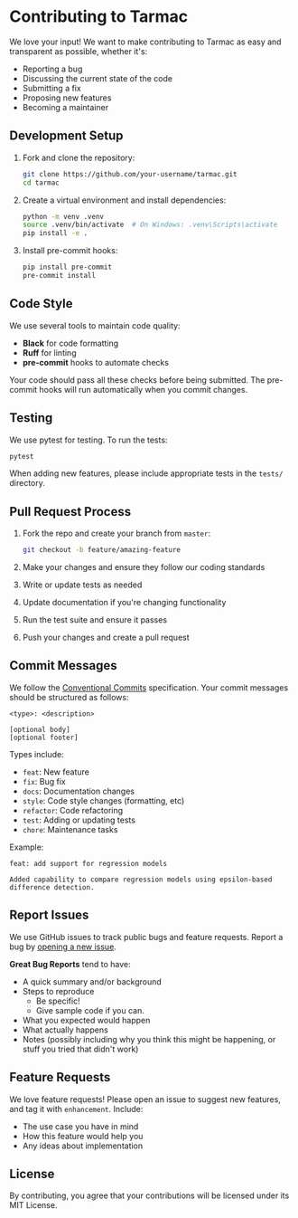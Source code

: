 # Contributing to Tarmac

We love your input! We want to make contributing to Tarmac as easy and transparent as possible, whether it's:

- Reporting a bug
- Discussing the current state of the code
- Submitting a fix
- Proposing new features
- Becoming a maintainer

## Development Setup

1. Fork and clone the repository:
   ```bash
   git clone https://github.com/your-username/tarmac.git
   cd tarmac
   ```

2. Create a virtual environment and install dependencies:
   ```bash
   python -m venv .venv
   source .venv/bin/activate  # On Windows: .venv\Scripts\activate
   pip install -e .
   ```

3. Install pre-commit hooks:
   ```bash
   pip install pre-commit
   pre-commit install
   ```

## Code Style

We use several tools to maintain code quality:

- **Black** for code formatting
- **Ruff** for linting
- **pre-commit** hooks to automate checks

Your code should pass all these checks before being submitted. The pre-commit hooks will run automatically when you commit changes.

## Testing

We use pytest for testing. To run the tests:

```bash
pytest
```

When adding new features, please include appropriate tests in the `tests/` directory.

## Pull Request Process

1. Fork the repo and create your branch from `master`:
   ```bash
   git checkout -b feature/amazing-feature
   ```

2. Make your changes and ensure they follow our coding standards
3. Write or update tests as needed
4. Update documentation if you're changing functionality
5. Run the test suite and ensure it passes
6. Push your changes and create a pull request

## Commit Messages

We follow the [Conventional Commits](https://www.conventionalcommits.org/) specification. Your commit messages should be structured as follows:

```
<type>: <description>

[optional body]
[optional footer]
```

Types include:
- `feat`: New feature
- `fix`: Bug fix
- `docs`: Documentation changes
- `style`: Code style changes (formatting, etc)
- `refactor`: Code refactoring
- `test`: Adding or updating tests
- `chore`: Maintenance tasks

Example:
```
feat: add support for regression models

Added capability to compare regression models using epsilon-based difference detection.
```

## Report Issues

We use GitHub issues to track public bugs and feature requests. Report a bug by [opening a new issue](https://github.com/adrida/tarmac/issues/new).

**Great Bug Reports** tend to have:

- A quick summary and/or background
- Steps to reproduce
  - Be specific!
  - Give sample code if you can.
- What you expected would happen
- What actually happens
- Notes (possibly including why you think this might be happening, or stuff you tried that didn't work)

## Feature Requests

We love feature requests! Please open an issue to suggest new features, and tag it with `enhancement`. Include:

- The use case you have in mind
- How this feature would help you
- Any ideas about implementation

## License
By contributing, you agree that your contributions will be licensed under its MIT License. 